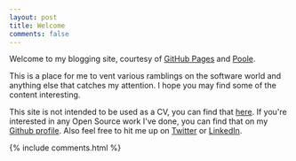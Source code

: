 ```yaml
---
layout: post
title: Welcome
comments: false
---
```


Welcome to my blogging site, courtesy of [GitHub Pages](https://pages.github.com/) and [Poole](http://getpoole.com/).

This is a place for me to vent various ramblings on the software world and anything else that catches my attention. I hope you may find some of the content interesting.

This site is not intended to be used as a CV, you can find that [here](http://registry.jsonresume.org/ishakir). If you're interested in any Open Source work I've done, you can find that on my [Github profile](https://github.com/ishakir). Also feel free to hit me up on [Twitter](https://twitter.com/ImranShakir17) or [LinkedIn](http://uk.linkedin.com/pub/imran-shakir/73/209/bb6).

{% include comments.html %}